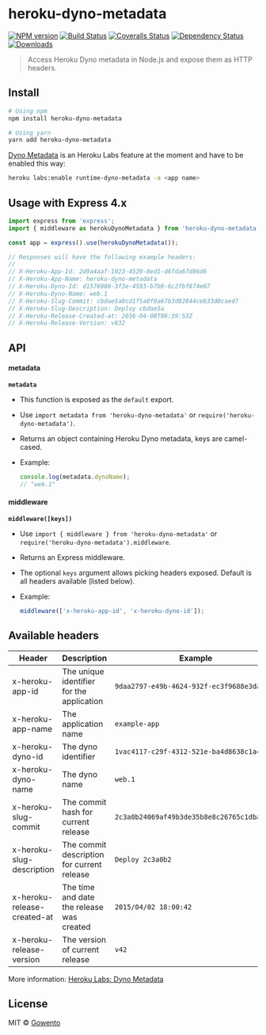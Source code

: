 # heroku-dyno-metadata

[![NPM version][npm-image]][npm-url]
[![Build Status][travis-image]][travis-url]
[![Coveralls Status][coveralls-image]][coveralls-url]
[![Dependency Status][depstat-image]][depstat-url]
[![Downloads][download-badge]][npm-url]

> Access Heroku Dyno metadata in Node.js and expose them as HTTP headers.

## Install

```sh
# Using npm
npm install heroku-dyno-metadata
```

```sh
# Using yarn
yarn add heroku-dyno-metadata
```

[Dyno Metadata](https://devcenter.heroku.com/articles/dyno-metadata) is an Heroku Labs feature at the moment and have to be enabled this way:

```sh
heroku labs:enable runtime-dyno-metadata -a <app name>
```

## Usage with Express 4.x

```js
import express from 'express';
import { middleware as herokuDynoMetadata } from 'heroku-dyno-metadata';

const app = express().use(herokuDynoMetadata());

// Responses will have the following example headers:
//
// X-Heroku-App-Id: 2d9a4aaf-1023-4520-8ed1-d6fda6fd86d6
// X-Heroku-App-Name: heroku-dyno-metadata
// X-Heroku-Dyno-Id: d1576980-3f3e-4593-b7b9-6c2fbf874e07
// X-Heroku-Dyno-Name: web.1
// X-Heroku-Slug-Commit: cbdae5a0cd1f5a0f0a67b3d82844ceb33d0caed7
// X-Heroku-Slug-Description: Deploy cbdae5a
// X-Heroku-Release-Created-at: 2016-04-08T06:39:53Z
// X-Heroku-Release-Version: v832
```

## API

#### metadata

**`metadata`**

- This function is exposed as the `default` export.
- Use `import metadata from 'heroku-dyno-metadata'` or `require('heroku-dyno-metadata')`.
- Returns an object containing Heroku Dyno metadata, keys are camel-cased.
- Example:

  ```js
  console.log(metadata.dynoName);
  // "web.1"
  ```

#### middleware

**`middleware([keys])`**

- Use `import { middleware } from 'heroku-dyno-metadata'` or `require('heroku-dyno-metadata').middleware`.
- Returns an Express middleware.
- The optional `keys` argument allows picking headers exposed. Default is all headers available (listed below).
- Example:

  ```js
  middleware(['x-heroku-app-id', 'x-heroku-dyno-id']);
  ```

## Available headers

| Header                      | Description                                | Example                                    |
| --------------------------- | ------------------------------------------ | ------------------------------------------ |
| x-heroku-app-id             | The unique identifier for the application  | `9daa2797-e49b-4624-932f-ec3f9688e3da`     |
| x-heroku-app-name           | The application name                       | `example-app`                              |
| x-heroku-dyno-id            | The dyno identifier                        | `1vac4117-c29f-4312-521e-ba4d8638c1ac`     |
| x-heroku-dyno-name          | The dyno name                              | `web.1`                                    |
| x-heroku-slug-commit        | The commit hash for current release        | `2c3a0b24069af49b3de35b8e8c26765c1dba9ff0` |
| x-heroku-slug-description   | The commit description for current release | `Deploy 2c3a0b2`                           |
| x-heroku-release-created-at | The time and date the release was created  | `2015/04/02 18:00:42`                      |
| x-heroku-release-version    | The version of current release             | `v42`                                      |

More information: [Heroku Labs: Dyno Metadata](https://devcenter.heroku.com/articles/dyno-metadata)

## License

MIT © [Gowento](https://www.gowento.com)

[npm-url]: https://npmjs.org/package/heroku-dyno-metadata
[npm-image]: https://img.shields.io/npm/v/heroku-dyno-metadata.svg?style=flat-square
[travis-url]: https://travis-ci.org/gowento/heroku-dyno-metadata
[travis-image]: https://img.shields.io/travis/gowento/heroku-dyno-metadata.svg?style=flat-square
[coveralls-url]: https://coveralls.io/r/gowento/heroku-dyno-metadata
[coveralls-image]: https://img.shields.io/coveralls/gowento/heroku-dyno-metadata.svg?style=flat-square
[depstat-url]: https://david-dm.org/gowento/heroku-dyno-metadata
[depstat-image]: https://david-dm.org/gowento/heroku-dyno-metadata.svg?style=flat-square
[download-badge]: http://img.shields.io/npm/dm/heroku-dyno-metadata.svg?style=flat-square
